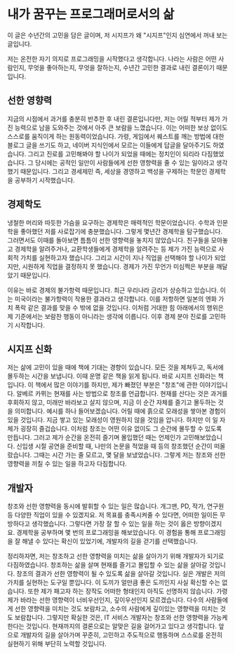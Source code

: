 # 내가 꿈꾸는 프로그래머로서의 삶

이 글은 수년간의 고민을 담은 글이며, 저 시지프가 왜 "시지프"인지 심연에서 꺼내 보는 글입니다.

저는 온전한 자기 의지로 프로그래밍을 시작했다고 생각합니다. 나라는 사람은 어떤 사람인지, 무엇을 좋아하는지, 무엇을 잘하는지, 수년간 고민한 결과로 내린 결론이기 때문입니다.

## 선한 영향력

지금의 시점에서 과거를 충분히 반추한 후 내린 결론입니다만, 저는 어릴 적부터 제가 가진 능력으로 남을 도와주는 것에서 아주 큰 보람을 느꼈습니다. 이는 어떠한 보상 없이도 스스로를 움직이게 하는 원동력이었습니다. 가령, 게임에서 퀘스트를 깨는 방법에 대한 블로그 글을 쓰기도 하고, 네이버 지식인에서 모르는 이들에게 답글을 달아주기도 하였습니다. 그리고 진로를 고민해봐야 할 나이가 되었을 때에는 정치인이 되리라 다짐했었습니다. 그 당시에는 공적인 일만이 사람들에게 선한 영향력을 줄 수 있는 일이라고 생각했기 때문입니다. 그리고 경세제민 즉, 세상을 경영하고 백성을 구제하는 학문인 경제학을 공부하기 시작했습니다.

## 경제학도

냉철한 머리와 따듯한 가슴을 요구하는 경제학은 매력적인 학문이었습니다. 수학과 인문학을 좋아했던 저를 사로잡기에 충분했습니다. 그렇게 몇년간 경제학을 탐구했습니다. 그러면서도 이때를 돌아보면 틈틈이 선한 영향력을 놓치지 않았습니다. 친구들을 모아놓고 경제학을 알려주거나, 교환학생들에게 경제학을 알려주는 등 제가 가진 능력으로 사회적 가치를 실현하고자 했습니다. 그리고 시간이 지나 직업을 선택해야 할 나이가 되었지만, 시원하게 직업을 결정하지 못 했습니다. 경제가 가진 무언가 미심쩍은 부분을 깨달았기 때문입니다.

이유는 바로 경제의 불가항력 때문입니다. 최근 우리나라 금리가 상승하고 있습니다. 이는 미국이라는 불가항력이 작용한 결과라고 생각합니다. 이를 저항하면 일본의 엔화 가치 폭락 같은 결과를 맞을 수 밖에 없을 것입니다. 이처럼 거대한 힘 아래에서의 행위은 제 기준에서는 보람찬 행동이 아니라는 생각에 이릅니다. 이후 경제 분야 진로를 고민하기 시작합니다.

## 시지프 신화

저는 삶에 고민이 있을 때에 책에 기대는 경향이 있습니다. 모든 것을 제쳐두고, 독서에 몰두하는 시간을 보냅니다. 이때 운명 같은 책을 읽게 됩니다. 바로 시지프 신화라는 책입니다. 이 책에서 많은 이야기를 하지만, 제가 빠졌던 부분은 "창조"에 관한 이야기입니다. 알베르 카뮈는 현재를 사는 방법으로 창조를 언급합니다. 현재를 산다는 것은 과거를 후회하지 않고, 미래만 바라보고 살지 않으며, 지금 이 순간 자체를 즐기고 몰두하는 것을 의미합니다. 예시를 하나 들어보겠습니다. 어릴 때에 흙으로 모래성을 쌓아본 경험이 있을 것입니다. 지금 쌓고 있는 모래성이 영원하지 않을 것임을 압니다. 하지만 이 일 자체가 굉장히 즐겁습니다. 이처럼 창조는 어떤 이유 없이도 그 순간에 몰두할 수 있도록 만듭니다. 그러고 제가 순간을 온전히 즐기며 몰입했던 때는 언제인가 고민해보았습니다. 신입생 시절 공연을 준비할 때, 나만의 논문을 적었을 때 등의 창조했던 순간이 떠올랐습니다. 그때는 시간 가는 줄 모르고, 몇 달을 보냈었습니다. 그렇게 저는 창조와 선한 영향력을 끼칠 수 있는 일을 하고자 다짐합니다.

## 개발자

창조와 선한 영향력을 동시에 발휘할 수 있는 일은 많습니다. 개그맨, PD, 작가, 연구원 등 다양한 직업이 있을 수 있겠지요. 저 목표를 충족시켜줄 수 있다면, 어떠한 일이든 무방하다고 생각했습니다. 그렇다면 가장 잘 할 수 있는 일을 하는 것이 옳은 방향이겠지요. 경제학을 공부하며 몇 번의 프로그래밍을 해보았습니다. 이 경험을 통해 프로그래밍을 잘 해낼 수 있다는 확신이 있었기에, 개발자의 길을 걷기를 선택했습니다.

정리하자면, 저는 창조하고 선한 영향력을 미치는 삶을 살아가기 위해 개발자가 되기로 다짐하였습니다. 창조하는 삶을 살며 현재를 즐기고 몰입할 수 있는 삶을 살아갈 것입니다. 창조의 결과가 선한 영향력이 될 수 있도록 삶을 살아갈 것입니다. 실은 개발은 저의 가치를 실현하는 도구일 뿐입니다. 이 도끼가 얼만큼 좋은 도끼인지 사실 확신할 수는 없습니다. 또한 제가 패고자 하는 장작도 어떠한 형태인지 아직도 선명하지 않습니다. 가령 제가 바라는 선한 영향력이 너비우선인지, 깊이우선인지 모르겠습니다. 다수의 사람들에게 선한 영향력을 미치는 것도 보람차고, 소수의 사람에게 깊이있는 영향력을 미치는 것도 보람찹니다. 그렇지만 확실한 것은, IT 서비스 개발자는 창조와 선한 영향력을 가능케한다는 것입니다. 현재까지의 결론으로는 알맞은 길을 걸어가고 있다고 생각합니다. 앞으로 개발자의 길을 살아가며 꾸준히, 고민하고 주도적으로 행동하며 스스로를 온전히 실현하기 위해 부단히 노력할 것입니다.
